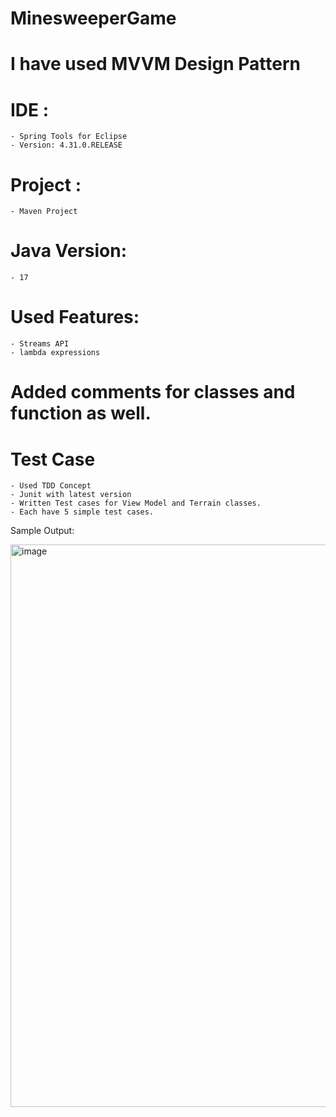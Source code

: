 # MinesweeperGame

# I have used MVVM Design Pattern

# IDE :
	- Spring Tools for Eclipse
	- Version: 4.31.0.RELEASE

# Project :
	- Maven Project

# Java Version:
	- 17

# Used Features:
	- Streams API
	- lambda expressions

# Added comments for classes and function as well.

# Test Case
	- Used TDD Concept
	- Junit with latest version
	- Written Test cases for View Model and Terrain classes.
	- Each have 5 simple test cases.


 Sample Output:

<img width="1440" height="900" alt="image" src="https://github.com/user-attachments/assets/05c86548-7749-46da-ae6c-38555bb5b736" />
